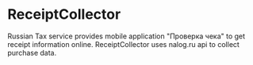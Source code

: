 # ReceiptCollector

Russian Tax service provides mobile application "Проверка чека" to get receipt information online.
ReceiptCollector uses nalog.ru api to collect purchase data.
